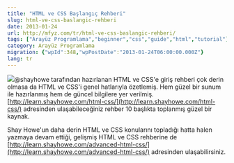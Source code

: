 ```yaml
---
title: "HTML ve CSS Başlangıç Rehberi"
slug: html-ve-css-baslangic-rehberi
date: 2013-01-24
url: http://mfyz.com/tr/html-ve-css-baslangic-rehberi/
tags: ["Arayüz Programlama","beginner","css","guide","html","tutorial"]
category: Arayüz Programlama
migration: {"wpId":348,"wpPostDate":"2013-01-24T06:00:00.000Z"}
lang: tr
---
```


![](/images/archive/tr/2013/01/html5beginner.png)@shayhowe tarafından hazırlanan HTML ve CSS'e giriş rehberi çok derin olmasa da HTML ve CSS'i genel hatlarıyla özetlemiş. Hem güzel bir sunum ile hazırlanmış hem de güncel bilgilere yer verilmiş. [http://learn.shayhowe.com/html-css/](http://learn.shayhowe.com/html-css/) adresinden ulaşabileceğiniz rehber 10 başlıkta toplanmış güzel bir kaynak.

Shay Howe'un daha derin HTML ve CSS konularını topladığı hatta halen yazmaya devam ettiği, gelişmiş HTML ve CSS rehberine de [http://learn.shayhowe.com/advanced-html-css/](http://learn.shayhowe.com/advanced-html-css/) adresinden ulaşabilirsiniz.